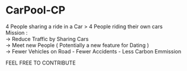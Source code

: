 # CarPool-CP  
4 People sharing a ride in a Car > 4 People riding their own cars  
Mission :   
  -> Reduce Traffic by Sharing Cars  
  -> Meet new People ( Potentially a new feature for Dating )  
  -> Fewer Vehicles on Road - Fewer Accidents - Less Carbon Emmission   
  
FEEL FREE TO CONTRIBUTE
  
